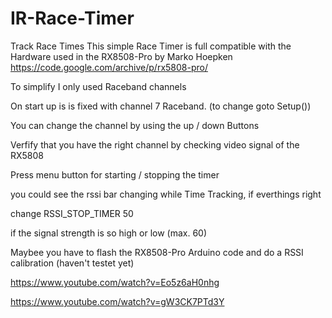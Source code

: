 # IR-Race-Timer
Track Race Times
This simple Race Timer is full compatible with the Hardware used in the RX8508-Pro by Marko Hoepken https://code.google.com/archive/p/rx5808-pro/

To simplify I only used Raceband channels 

On start up is is fixed with channel 7 Raceband. (to change goto Setup())

You can change the channel by using the up / down Buttons

Verfify that you have the right channel by checking video signal of the RX5808 

Press menu button for starting / stopping the timer

you could see the rssi bar changing while Time Tracking, if everthings right

change RSSI_STOP_TIMER 50 

if the signal strength is so high or low (max. 60)

Maybee you have to flash the RX8508-Pro Arduino code and do a RSSI calibration (haven't testet yet)


https://www.youtube.com/watch?v=Eo5z6aH0nhg

https://www.youtube.com/watch?v=gW3CK7PTd3Y
